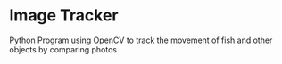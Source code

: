 # Image Tracker
Python Program using OpenCV to track the movement of fish and other objects by comparing photos
